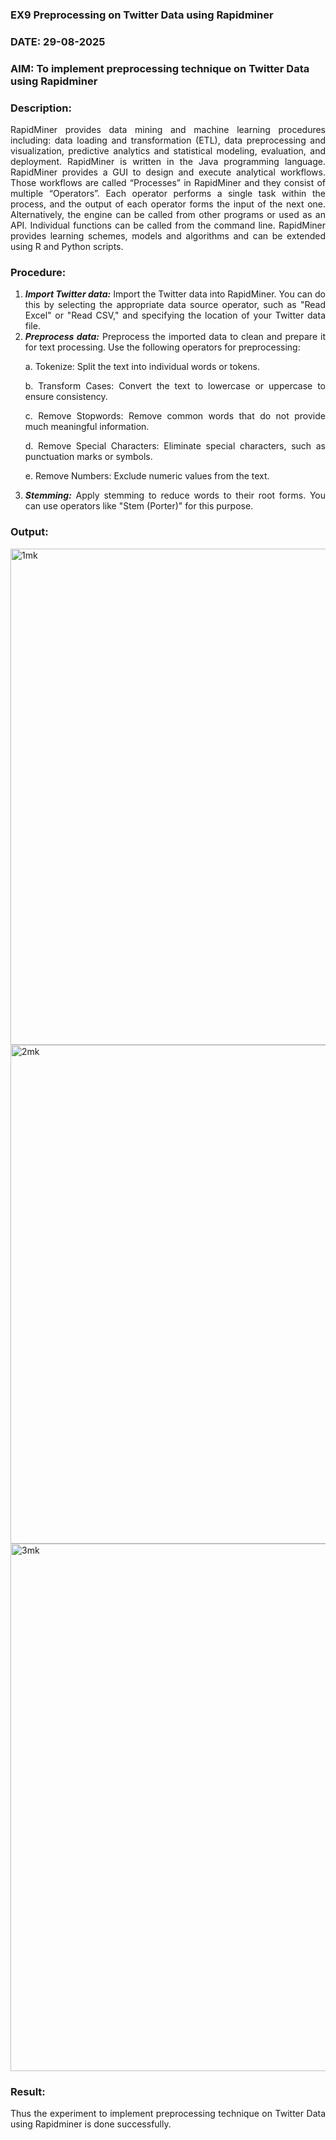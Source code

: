 ### EX9 Preprocessing on Twitter Data using Rapidminer
### DATE: 29-08-2025
### AIM: To implement preprocessing technique on Twitter Data using Rapidminer
### Description: 
<div align = "justify">
RapidMiner provides data mining and machine learning procedures including: data loading and transformation (ETL), data preprocessing and visualization, 
predictive analytics and statistical modeling, evaluation, and deployment. RapidMiner is written in the Java programming language. 
RapidMiner provides a GUI to design and execute analytical workflows. Those workflows are called “Processes” in RapidMiner and they consist of multiple “Operators”. 
Each operator performs a single task within the process, and the output of each operator forms the input of the next one. Alternatively, the engine can be called from 
other programs or used as an API. Individual functions can be called from the command line. 
RapidMiner provides learning schemes, models and algorithms and can be extended using R and Python scripts.

### Procedure:
1) ***Import Twitter data:*** Import the Twitter data into RapidMiner. You can do this by selecting the appropriate
data source operator, such as "Read Excel" or "Read CSV," and specifying the location of your Twitter data
file.
2) ***Preprocess data:*** Preprocess the imported data to clean and prepare it for text processing. Use the following
operators for preprocessing:
    <p>a. Tokenize: Split the text into individual words or tokens.
    <p>b. Transform Cases: Convert the text to lowercase or uppercase to ensure consistency.
    <p>c. Remove Stopwords: Remove common words that do not provide much meaningful information.
    <p>d. Remove Special Characters: Eliminate special characters, such as punctuation marks or symbols.
    <p>e. Remove Numbers: Exclude numeric values from the text.
3) ***Stemming:*** Apply stemming to reduce words to their root forms. You can use operators like "Stem (Porter)"
for this purpose.


### Output:


<img width="1416" height="794" alt="1mk" src="https://github.com/user-attachments/assets/d7d092cd-89ae-4213-959e-bf5fe04dba24" />

<img width="1418" height="798" alt="2mk" src="https://github.com/user-attachments/assets/92a46f57-bd84-42a8-a435-c94f50c1a1b2" />

<img width="1597" height="844" alt="3mk" src="https://github.com/user-attachments/assets/71833783-14ad-4fb5-90d4-66a670285336" />




### Result:
Thus the experiment to implement preprocessing technique on Twitter Data using Rapidminer is done successfully.
